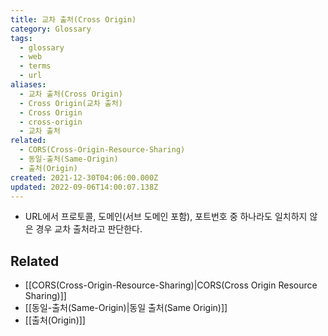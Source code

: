 ```yaml
---
title: 교차 출처(Cross Origin)
category: Glossary
tags:
  - glossary
  - web
  - terms
  - url
aliases:
  - 교차 출처(Cross Origin)
  - Cross Origin(교차 출처)
  - Cross Origin
  - cross-origin
  - 교차 출처
related:
  - CORS(Cross-Origin-Resource-Sharing)
  - 동일-출처(Same-Origin)
  - 출처(Origin)
created: 2021-12-30T04:06:00.000Z
updated: 2022-09-06T14:00:07.138Z
---
```


- URL에서 프로토콜, 도메인(서브 도메인 포함), 포트번호 중 하나라도 일치하지 않은 경우 교차 출처라고 판단한다.

## Related

- [[CORS(Cross-Origin-Resource-Sharing)|CORS(Cross Origin Resource Sharing)]]
- [[동일-출처(Same-Origin)|동일 출처(Same Origin)]]
- [[출처(Origin)]]
